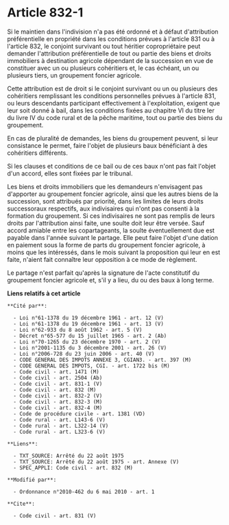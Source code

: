 # Article 832-1

Si le maintien dans l'indivision n'a pas été ordonné et à défaut d'attribution préférentielle en propriété dans les
conditions prévues à l'article 831 ou à l'article 832, le conjoint survivant ou tout héritier copropriétaire peut demander
l'attribution préférentielle de tout ou partie des biens et droits immobiliers à destination agricole dépendant de la
succession en vue de constituer avec un ou plusieurs cohéritiers et, le cas échéant, un ou plusieurs tiers, un groupement
foncier agricole. 

Cette attribution est de droit si le conjoint survivant ou un ou plusieurs des cohéritiers remplissant les conditions
personnelles prévues à l'article 831, ou leurs descendants participant effectivement à l'exploitation, exigent que leur soit
donné à bail, dans les conditions fixées au chapitre VI du titre Ier du livre IV du code rural et de la pêche maritime, tout
ou partie des biens du groupement. 

En cas de pluralité de demandes, les biens du groupement peuvent, si leur consistance le permet, faire l'objet de plusieurs
baux bénéficiant à des cohéritiers différents. 

Si les clauses et conditions de ce bail ou de ces baux n'ont pas fait l'objet d'un accord, elles sont fixées par le
tribunal. 

Les biens et droits immobiliers que les demandeurs n'envisagent pas d'apporter au groupement foncier agricole, ainsi que les
autres biens de la succession, sont attribués par priorité, dans les limites de leurs droits successoraux respectifs, aux
indivisaires qui n'ont pas consenti à la formation du groupement. Si ces indivisaires ne sont pas remplis de leurs droits par
l'attribution ainsi faite, une soulte doit leur être versée. Sauf accord amiable entre les copartageants, la soulte
éventuellement due est payable dans l'année suivant le partage. Elle peut faire l'objet d'une dation en paiement sous la
forme de parts du groupement foncier agricole, à moins que les intéressés, dans le mois suivant la proposition qui leur en
est faite, n'aient fait connaître leur opposition à ce mode de règlement. 

Le partage n'est parfait qu'après la signature de l'acte constitutif du groupement foncier agricole et, s'il y a lieu, du ou
des baux à long terme.

**Liens relatifs à cet article**

	**Cité par**:

	  - Loi n°61-1378 du 19 décembre 1961 - art. 12 (V)
	  - Loi n°61-1378 du 19 décembre 1961 - art. 13 (V)
	  - Loi n°62-933 du 8 août 1962 - art. 5 (V)
	  - Décret n°65-577 du 15 juillet 1965 - art. 2 (Ab)
	  - Loi n°70-1265 du 23 décembre 1970 - art. 2 (V)
	  - Loi n°2001-1135 du 3 décembre 2001 - art. 26 (V)
	  - Loi n°2006-728 du 23 juin 2006 - art. 40 (V)
	  - CODE GENERAL DES IMPOTS ANNEXE 3, CGIAN3. - art. 397 (M)
	  - CODE GENERAL DES IMPOTS, CGI. - art. 1722 bis (M)
	  - Code civil - art. 1471 (M)
	  - Code civil - art. 2504 (Ab)
	  - Code civil - art. 831-1 (V)
	  - Code civil - art. 832 (M)
	  - Code civil - art. 832-2 (V)
	  - Code civil - art. 832-3 (M)
	  - Code civil - art. 832-4 (M)
	  - Code de procédure civile - art. 1381 (VD)
	  - Code rural - art. L143-6 (V)
	  - Code rural - art. L322-14 (V)
	  - Code rural - art. L323-6 (V)

	**Liens**:

	  - TXT_SOURCE: Arrêté du 22 août 1975
	  - TXT_SOURCE: Arrêté du 22 août 1975 - art. Annexe (V)
	  - SPEC_APPLI: Code civil - art. 832 (M)

	**Modifié par**:

	  - Ordonnance n°2010-462 du 6 mai 2010 - art. 1

	**Cite**:

	  - Code civil - art. 831 (V)
